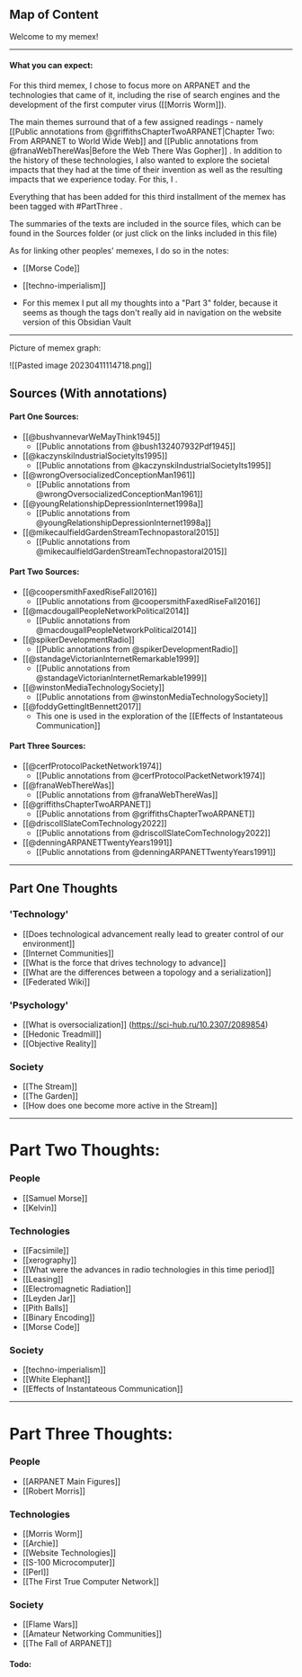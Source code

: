 
## Map of Content


Welcome to my memex!

---

#### What you can expect:

For this third memex, I chose to focus more on ARPANET and the technologies that came of it, including the rise of search engines and the development of the first computer virus ([[Morris Worm]]).

The main themes surround that of a few assigned readings - namely [[Public annotations from @griffithsChapterTwoARPANET|Chapter Two: From ARPANET to World Wide Web]] and [[Public annotations from @franaWebThereWas|Before the Web There Was Gopher]] . In addition to the history of these technologies, I also wanted to explore the societal impacts that they had at the time of their invention as well as the resulting impacts that we experience today. For this, I . 

Everything that has been added for this third installment of the memex has been tagged with #PartThree . 

The summaries of the texts are included in the source files, which can be found in the Sources folder (or just click on the links included in this file)

As for linking other peoples' memexes, I do so in the notes:

- [[Morse Code]]
- [[techno-imperialism]]


- For this memex I put all my thoughts into a "Part 3" folder, because it seems as though the tags don't really aid in navigation on the website version of this Obsidian Vault




---

Picture of memex graph:

![[Pasted image 20230411114718.png]]

## Sources (With annotations)

#### Part One Sources:

-  [[@bushvannevarWeMayThink1945]]
	- [[Public annotations from @bush132407932Pdf1945]]
- [[@kaczynskiIndustrialSocietyIts1995]]
	- [[Public annotations from @kaczynskiIndustrialSocietyIts1995]]
- [[@wrongOversocializedConceptionMan1961]]
	- [[Public annotations from @wrongOversocializedConceptionMan1961]]
- [[@youngRelationshipDepressionInternet1998a]]
	- [[Public annotations from @youngRelationshipDepressionInternet1998a]]
- [[@mikecaulfieldGardenStreamTechnopastoral2015]]
	- [[Public annotations from @mikecaulfieldGardenStreamTechnopastoral2015]]

#### Part Two Sources:

- [[@coopersmithFaxedRiseFall2016]]
	- [[Public annotations from @coopersmithFaxedRiseFall2016]]
- [[@macdougallPeopleNetworkPolitical2014]]
	- [[Public annotations from @macdougallPeopleNetworkPolitical2014]]
- [[@spikerDevelopmentRadio]]
	- [[Public annotations from @spikerDevelopmentRadio]]
- [[@standageVictorianInternetRemarkable1999]]
	- [[Public annotations from @standageVictorianInternetRemarkable1999]]
- [[@winstonMediaTechnologySociety]]
	- [[Public annotations from @winstonMediaTechnologySociety]]
- [[@foddyGettingItBennett2017]]
	- This one is used in the exploration of the [[Effects of Instantateous Communication]]


#### Part Three Sources:

- [[@cerfProtocolPacketNetwork1974]]
	- [[Public annotations from @cerfProtocolPacketNetwork1974]]
- [[@franaWebThereWas]]
	- [[Public annotations from @franaWebThereWas]]
- [[@griffithsChapterTwoARPANET]]
	- [[Public annotations from @griffithsChapterTwoARPANET]]
- [[@driscollSlateComTechnology2022]]
	- [[Public annotations from @driscollSlateComTechnology2022]]
- [[@denningARPANETTwentyYears1991]]
	- [[Public annotations from @denningARPANETTwentyYears1991]]

---

## Part One Thoughts

### 'Technology'

- [[Does technological advancement really lead to greater control of our environment]]
- [[Internet Communities]]
- [[What is the force that drives technology to advance]]
- [[What are the differences between a topology and a serialization]]
- [[Federated Wiki]]

### 'Psychology'

- [[What is oversocialization]] (https://sci-hub.ru/10.2307/2089854)
- [[Hedonic Treadmill]]
- [[Objective Reality]]

### Society

- [[The Stream]]
- [[The Garden]]
- [[How does one become more active in the Stream]]

---

# Part Two Thoughts:

### People

- [[Samuel Morse]]
- [[Kelvin]]

### Technologies

- [[Facsimile]]
- [[xerography]]
- [[What were the advances in radio technologies in this time period]]
- [[Leasing]]
- [[Electromagnetic Radiation]]
- [[Leyden Jar]]
- [[Pith Balls]]
- [[Binary Encoding]]
- [[Morse Code]]

### Society 

- [[techno-imperialism]]
- [[White Elephant]]
- [[Effects of Instantateous Communication]]

---

# Part Three Thoughts:

### People

- [[ARPANET Main Figures]]
- [[Robert Morris]]

### Technologies

- [[Morris Worm]]
- [[Archie]]
- [[Website Technologies]]
- [[S-100 Microcomputer]]
- [[Perl]]
- [[The First True Computer Network]]

### Society 

- [[Flame Wars]]
- [[Amateur Networking Communities]]
- [[The Fall of ARPANET]]



#### Todo: